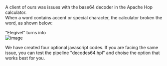 A client of ours was issues with the base64 decoder in the Apache Hop calculator.  
When a word contains accent or special character, the calculator broken the word, as shown below:

"Elegível" turns into  
![image](https://github.com/user-attachments/assets/16e1eea1-859a-4b5b-90b8-c3494b7cfdea)

We have created four optional javascript codes. If you are facing the same issue, you can test the pipeline "decodes64.hpl" and choise the option that works best for you.
